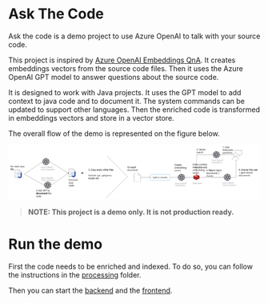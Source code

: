 # Ask The Code

Ask the code is a demo project to use Azure OpenAI to talk with your source code.

This project is inspired by [Azure OpenAI Embeddings QnA](https://github.com/ruoccofabrizio/azure-open-ai-embeddings-qna). It creates embeddings vectors from the source code files. Then it uses the Azure OpenAI GPT model to answer questions about the source code.

It is designed to work with Java projects. It uses the GPT model to add context to java code and to document it. The system commands can be updated to support other languages. Then the enriched code is transformed in embeddings vectors and store in a vector store.

The overall flow of the demo is represented on the figure below.

![Ask The Code - Flow](./media/overview.png)

> **NOTE: This project is a demo only. It is not production ready.**

# Run the demo

First the code needs to be enriched and indexed. To do so, you can follow the instructions in the [processing](processing/README.md) folder.

Then you can start the [backend](backend/README.md) and the [frontend](frontend/README.md).


